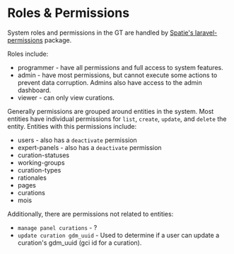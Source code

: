 # Roles & Permissions
System roles and permissions in the GT are handled by [Spatie's laravel-permissions](https://github.com/spatie/laravel-permission/) package.

Roles include: 
* programmer - have all permissions and full access to system features.
* admin - have most permissions, but cannot execute some actions to prevent data corruption.  Admins also have access to the admin dashboard.
* viewer - can only view curations.

Generally permissions are grouped around entities in the system.  Most entities have individual permissions for `list`, `create`, `update`, and `delete` the entity.  Entities with this permissions include:
* users - also has a `deactivate` permission
* expert-panels - also has a `deactivate` permission
* curation-statuses
* working-groups
* curation-types
* rationales
* pages
* curations
* mois

Additionally, there are permissions not related to entities:
* `manage panel curations` - ?
* `update curation gdm_uuid` - Used to determine if a user can update a curation's gdm_uuid (gci id for a curation).

